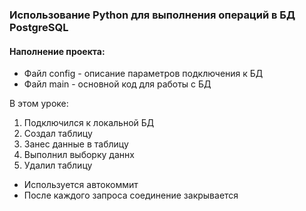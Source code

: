 ### Использование Python для выполнения операций в БД PostgreSQL

#### Наполнение проекта:

* Файл config - описание параметров подключения к БД
* Файл main - основной код для работы с БД

В этом уроке:

1. Подключился к локальной БД
2. Создал таблицу
3. Занес данные в таблицу
4. Выполнил выборку даннх
5. Удалил таблицу

* Используется автокоммит
* После каждого запроса соединение закрывается